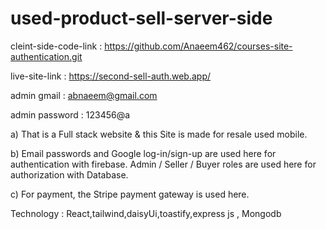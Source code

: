 # used-product-sell-server-side

cleint-side-code-link : https://github.com/Anaeem462/courses-site-authentication.git

live-site-link : https://second-sell-auth.web.app/

admin gmail : abnaeem@gmail.com

admin password : 123456@a

a) That is a Full stack website & this Site is made for resale used mobile.

b) Email passwords and Google log-in/sign-up are used here for authentication with firebase. 		    Admin / Seller / Buyer roles are used here for authorization with Database.

c) For payment, the Stripe payment gateway is used here.

Technology : React,tailwind,daisyUi,toastify,express js , Mongodb

